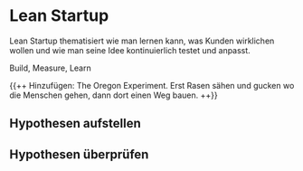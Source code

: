 # Lean Startup
Lean Startup thematisiert wie man lernen kann, was Kunden wirklichen wollen und wie man seine Idee kontinuierlich testet und anpasst.

Build, Measure, Learn

{{++ Hinzufügen: The Oregon Experiment.  Erst Rasen sähen und gucken wo die Menschen gehen, dann dort einen Weg bauen. ++}}


## Hypothesen aufstellen

## Hypothesen überprüfen